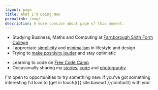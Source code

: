 ```yaml
---
layout: page
title: What I'm Doing Now
permalink: /now/
description: A more concise about page of this moment.
---
```


- Studying Business, Maths and Computing at [Farnborough Sixth Form College](http://www.farnborough.ac.uk)
- I appreciate [simplicity](https://www.reddit.com/r/simpleliving/) and [minimalism](https://www.reddit.com/r/minimalism/) in lifestyle and design
- Trying to [make positivity louder](https://www.youtube.com/watch?v=qaVu0WSU68g) and stay optimistic
<!-- - Learning AI on []() -->
- Learning to code on [Free Code Camp](https://www.freecodecamp.com)
- Occasionally sharing my [stories](https://blog.davison.io), [code](https://github.com/davisonio) and [photography](https://ello.co/davisonio)

I'm open to opportunities to try something new. If you've got something interesting I'd love to [get in touch]({{ site.baseurl }}/contact/) with you!
